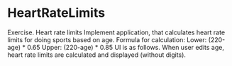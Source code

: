 # HeartRateLimits

Exercise. Heart rate limits
Implement application, that calculates heart rate limits for doing sports based on age.
Formula for calculation:
Lower: (220-age) * 0.65
Upper: (220-age) * 0.85
UI is as follows. When user edits age, heart rate limits are calculated and displayed
(without digits).
